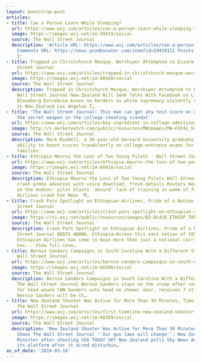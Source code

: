 ```yaml
---
layout: bootstrap-post
articles:
- title: Can a Person Learn While Sleeping?
  url: https://www.wsj.com/articles/can-a-person-learn-while-sleeping-11552744800
  image: https://images.wsj.net/im-59419/social
  source: The Wall Street Journal
  description: 'Article URL: https://www.wsj.com/articles/can-a-person-learn-while-sleeping-11552744800
    Comments URL: https://news.ycombinator.com/item?id=19410111 Points: 3 # Comments:
    1'
- title: Trapped in Christchurch Mosque, Worshiper Attempted to Disarm Shooter - Wall
    Street Journal
  url: https://www.wsj.com/articles/trapped-in-christchurch-mosque-worshipper-attempts-to-disarm-shooter-11552760707
  image: https://images.wsj.net/im-60420/social
  source: The Wall Street Journal
  description: Trapped in Christchurch Mosque, Worshiper Attempted to Disarm Shooter
    Wall Street Journal New Zealand Will Seek Talks With Facebook on Live-Streaming
    Bloomberg Extremism knows no borders as white supremacy violently rears its head
    in New Zealand Los Angeles T…
- title: 'The Wall Street Journal: This man can get any test score on demand — he’s
    the secret weapon in the college cheating scandal'
  url: https://www.wsj.com/articles/key-ingredient-in-college-admissions-scheme-a-harvard-graduate-test-whiz-11552666208
  image: http://s.marketwatch.com/public/resources/MWimages/MW-FO342_harvar_ZG_20170613124604.jpg
  source: The Wall Street Journal
  description: Mark Riddell, a 36-year-old Harvard University graduate, used his uncanny
    ability to boost scores fraudulently on college-entrance exams for teens of wealthy
    families.
- title: Ethiopia Mourns the Loss of Two Young Pilots - Wall Street Journal
  url: https://www.wsj.com/articles/ethiopia-mourns-the-loss-of-two-young-pilots-11552752808
  image: https://images.wsj.net/im-60418/social
  source: The Wall Street Journal
  description: Ethiopia Mourns the Loss of Two Young Pilots Wall Street Journal Ethiopia
    crash probe advances with voice download, fresh details Reuters Hero 'Miracle
    on the Hudson' pilot blasts 'absurd' lack of training in wake of fatal Ethiopian
    Airlines crash Fox News 'M…
- title: Crash Puts Spotlight on Ethiopian Airlines, Pride of a Nation - The Wall
    Street Journal
  url: https://www.wsj.com/articles/crash-puts-spotlight-on-ethiopian-airlines-pride-of-a-nation-11552737600
  image: https://si.wsj.net/public/resources/images/B3-DL456_ETHIOP_TOP_20190315193641.jpg
  source: The Wall Street Journal
  description: Crash Puts Spotlight on Ethiopian Airlines, Pride of a Nation The Wall
    Street Journal ADDIS ABABA, Ethiopia—Across this vast nation of 105 million people,
    Ethiopian Airlines has come to mean more than just a national carrier. The airline
    has... View full cove…
- title: Bernie Sanders Campaigns in South Carolina With a Different Strategy - The
    Wall Street Journal
  url: https://www.wsj.com/articles/bernie-sanders-campaigns-in-south-carolina-with-a-different-strategy-11552734001
  image: https://images.wsj.net/im-60386/social
  source: The Wall Street Journal
  description: Bernie Sanders Campaigns in South Carolina With a Different Strategy
    The Wall Street Journal Bernie Sanders stays on the stump after receiving stitches
    for head wound CNN Sanders cuts head on shower door, receives 7 stitches POLITICO
    Bernie Sanders will be th…
- title: New Zealand Shooter Was Active for More Than 30 Minutes, Timeline Shows -
    The Wall Street Journal
  url: https://www.wsj.com/articles/first-timeline-new-zealand-shooter-was-active-for-more-than-30-minutes-11552720064
  image: https://images.wsj.net/im-60389/social
  source: The Wall Street Journal
  description: 'New Zealand Shooter Was Active for More Than 30 Minutes, Timeline
    Shows The Wall Street Journal ''Our gun laws will change'': New Zealand Prime
    Minister after shooting USA TODAY SKY New Zealand pulls Sky News Australia from
    its platform after it aired disturbin…'
as_of_date: '2019-03-16'
---
```



